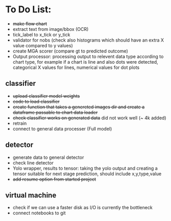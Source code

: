 # To Do List:
- ~~make flow chart~~
- extract text from image/bbox (OCR)
- tick_label to x_tick or y_tick
- validator for nobs (check also histograms which should have an extra X value compared to y values)
- create MGA scorer (compare gt to predicted outcome)
- Output processor: processing output to relevent data type according to chart type,
for example if a chart is line and also dots were detected, categorical X values for lines,
numerical values for dot plots

## classifier
- ~~upload classifier model weights~~
- ~~code to load classifier~~
- ~~create function that takes a genereted images dir and create a dataframe passable to chart data loader~~
- ~~check classifier works on generated data~~ did not work well (~ 4k added)
- retrain
- connect to general data processer (Full model)


## detector
- generate data to general detector
- check line detector
- Yolo wrapper, results to tensor: taking the yolo output and creating a tensor suitable for next stage prediction,
should include x,y,type,value
- ~~add resume option from started project~~


## virtual machine
- check if we can use a faster disk as I/O is currently the bottleneck
- connect notebooks to git
